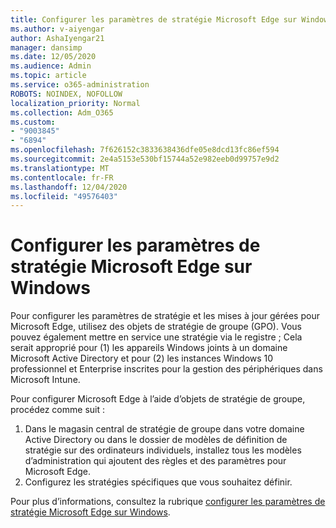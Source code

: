 ```yaml
---
title: Configurer les paramètres de stratégie Microsoft Edge sur Windows
ms.author: v-aiyengar
author: AshaIyengar21
manager: dansimp
ms.date: 12/05/2020
ms.audience: Admin
ms.topic: article
ms.service: o365-administration
ROBOTS: NOINDEX, NOFOLLOW
localization_priority: Normal
ms.collection: Adm_O365
ms.custom:
- "9003845"
- "6894"
ms.openlocfilehash: 7f626152c3833638436dfe05e8dcd13fc86ef594
ms.sourcegitcommit: 2e4a5153e530bf15744a52e982eeb0d99757e9d2
ms.translationtype: MT
ms.contentlocale: fr-FR
ms.lasthandoff: 12/04/2020
ms.locfileid: "49576403"
---
```

# <a name="configure-microsoft-edge-policy-settings-on-windows"></a>Configurer les paramètres de stratégie Microsoft Edge sur Windows

Pour configurer les paramètres de stratégie et les mises à jour gérées pour Microsoft Edge, utilisez des objets de stratégie de groupe (GPO). Vous pouvez également mettre en service une stratégie via le registre ; Cela serait approprié pour (1) les appareils Windows joints à un domaine Microsoft Active Directory et pour (2) les instances Windows 10 professionnel et Enterprise inscrites pour la gestion des périphériques dans Microsoft Intune.

Pour configurer Microsoft Edge à l’aide d’objets de stratégie de groupe, procédez comme suit :

1. Dans le magasin central de stratégie de groupe dans votre domaine Active Directory ou dans le dossier de modèles de définition de stratégie sur des ordinateurs individuels, installez tous les modèles d’administration qui ajoutent des règles et des paramètres pour Microsoft Edge.
2. Configurez les stratégies spécifiques que vous souhaitez définir.

Pour plus d’informations, consultez la rubrique [configurer les paramètres de stratégie Microsoft Edge sur Windows](https://go.microsoft.com/fwlink/?linkid=2135024).
